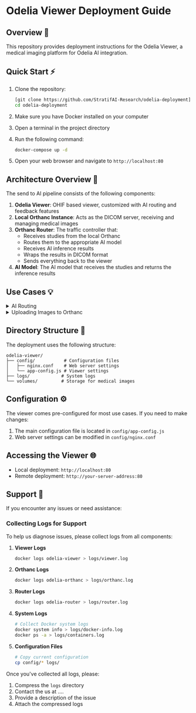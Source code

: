 # Odelia Viewer Deployment Guide

## Overview 🎯
This repository provides deployment instructions for the Odelia Viewer, a medical imaging platform for Odelia AI integration.

## Quick Start ⚡
1. Clone the repository:
   ```bash
   [git clone https://github.com/StratifAI-Research/odelia-deployment](https://github.com/StratifAI-Research/orthanc-routing-example)
   cd odelia-deployment
   ```

2. Make sure you have Docker installed on your computer
3. Open a terminal in the project directory
4. Run the following command:
   ```bash
   docker-compose up -d
   ```
5. Open your web browser and navigate to `http://localhost:80`

## Architecture Overview 🔄
The send to AI pipeline consists of the following components:

1. **Odelia Viewer**: OHIF based viewer, customized with AI routing and feedback features
2. **Local Orthanc Instance**: Acts as the DICOM server, receiving and managing medical images
3. **Orthanc Router**: The traffic controller that:
   - Receives studies from the local Orthanc
   - Routes them to the appropriate AI model
   - Receives AI inference results
   - Wraps the results in DICOM format
   - Sends everything back to the viewer
4. **AI Model**: The AI model that receives the studies and returns the inference results

## Use Cases 💡
<details>
<summary>AI Routing</summary>
[Content to be added]
</details>

<details>
<summary>Uploading Images to Orthanc</summary>
[Content to be added]
</details>

## Directory Structure 📁
The deployment uses the following structure:
```
odelia-viewer/
├── config/           # Configuration files
│   ├── nginx.conf    # Web server settings
│   └── app-config.js # Viewer settings
├── logs/            # System logs
└── volumes/         # Storage for medical images
```

## Configuration ⚙️
The viewer comes pre-configured for most use cases. If you need to make changes:
1. The main configuration file is located in `config/app-config.js`
2. Web server settings can be modified in `config/nginx.conf`

## Accessing the Viewer 🌐
- Local deployment: `http://localhost:80`
- Remote deployment: `http://your-server-address:80`

## Support 🤝
If you encounter any issues or need assistance:

### Collecting Logs for Support
To help us diagnose issues, please collect logs from all components:

1. **Viewer Logs**
   ```bash
   docker logs odelia-viewer > logs/viewer.log
   ```

2. **Orthanc Logs**
   ```bash
   docker logs odelia-orthanc > logs/orthanc.log
   ```

3. **Router Logs**
   ```bash
   docker logs odelia-router > logs/router.log
   ```

4. **System Logs**
   ```bash
   # Collect Docker system logs
   docker system info > logs/docker-info.log
   docker ps -a > logs/containers.log
   ```

5. **Configuration Files**
   ```bash
   # Copy current configuration
   cp config/* logs/
   ```

Once you've collected all logs, please:
1. Compress the `logs` directory
2. Contact the us at ....
3. Provide a description of the issue
4. Attach the compressed logs
